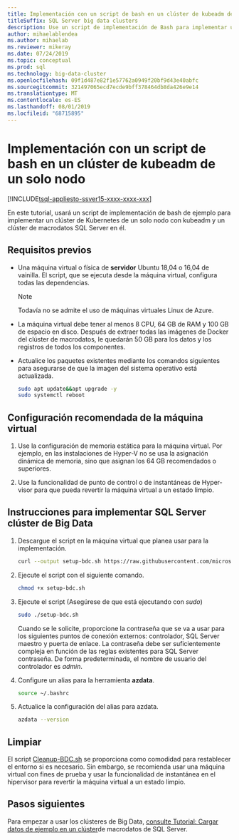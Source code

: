 ```yaml
---
title: Implementación con un script de bash en un clúster de kubeadm de un solo nodo
titleSuffix: SQL Server big data clusters
description: Use un script de implementación de Bash para implementar un clúster de macrodatos de SQL Server 2019 (versión preliminar) en un clúster de kubeadm de un solo nodo.
author: mihaelablendea
ms.author: mihaelab
ms.reviewer: mikeray
ms.date: 07/24/2019
ms.topic: conceptual
ms.prod: sql
ms.technology: big-data-cluster
ms.openlocfilehash: 09f1d487e82f1e57762a0949f20bf9d43e40abfc
ms.sourcegitcommit: 321497065ecd7ecde9bff378464db8da426e9e14
ms.translationtype: MT
ms.contentlocale: es-ES
ms.lasthandoff: 08/01/2019
ms.locfileid: "68715895"
---
```

# <a name="deploy-with-a-bash-script-to-a-single-node-kubeadm-cluster"></a>Implementación con un script de bash en un clúster de kubeadm de un solo nodo

[!INCLUDE[tsql-appliesto-ssver15-xxxx-xxxx-xxx](../includes/tsql-appliesto-ssver15-xxxx-xxxx-xxx.md)]

En este tutorial, usará un script de implementación de bash de ejemplo para implementar un clúster de Kubernetes de un solo nodo con kubeadm y un clúster de macrodatos SQL Server en él.  

## <a name="prerequisites"></a>Requisitos previos

- Una máquina virtual o física de **servidor** Ubuntu 18,04 o 16,04 de vainilla. El script, que se ejecuta desde la máquina virtual, configura todas las dependencias.

  > [!NOTE]
  > Todavía no se admite el uso de máquinas virtuales Linux de Azure.

- La máquina virtual debe tener al menos 8 CPU, 64 GB de RAM y 100 GB de espacio en disco. Después de extraer todas las imágenes de Docker del clúster de macrodatos, le quedarán 50 GB para los datos y los registros de todos los componentes.

- Actualice los paquetes existentes mediante los comandos siguientes para asegurarse de que la imagen del sistema operativo está actualizada.

   ``` bash
   sudo apt update&&apt upgrade -y
   sudo systemctl reboot
   ```

## <a name="recommended-virtual-machine-settings"></a>Configuración recomendada de la máquina virtual

1. Use la configuración de memoria estática para la máquina virtual. Por ejemplo, en las instalaciones de Hyper-V no se usa la asignación dinámica de memoria, sino que asignan los 64 GB recomendados o superiores.

1. Use la funcionalidad de punto de control o de instantáneas de Hyper-visor para que pueda revertir la máquina virtual a un estado limpio.


## <a name="instructions-to-deploy-sql-server-big-data-cluster"></a>Instrucciones para implementar SQL Server clúster de Big Data

1. Descargue el script en la máquina virtual que planea usar para la implementación.

   ```bash
   curl --output setup-bdc.sh https://raw.githubusercontent.com/microsoft/sql-server-samples/master/samples/features/sql-big-data-cluster/deployment/kubeadm/ubuntu-single-node-vm/setup-bdc.sh
   ```

2. Ejecute el script con el siguiente comando.

   ```bash
   chmod +x setup-bdc.sh
   ```

3. Ejecute el script (Asegúrese de que está ejecutando con *sudo*)

   ```bash
   sudo ./setup-bdc.sh
   ```

   Cuando se le solicite, proporcione la contraseña que se va a usar para los siguientes puntos de conexión externos: controlador, SQL Server maestro y puerta de enlace. La contraseña debe ser suficientemente compleja en función de las reglas existentes para SQL Server contraseña. De forma predeterminada, el nombre de usuario del controlador es *admin*.

4. Configure un alias para la herramienta **azdata**.

   ```bash
   source ~/.bashrc
   ```

5. Actualice la configuración del alias para azdata.

   ```bash
   azdata --version
   ```

## <a name="cleanup"></a>Limpiar

El script [Cleanup-BDC.sh](https://raw.githubusercontent.com/microsoft/sql-server-samples/master/samples/features/sql-big-data-cluster/deployment/kubeadm/ubuntu-single-node-vm/cleanup-bdc.sh) se proporciona como comodidad para restablecer el entorno si es necesario. Sin embargo, se recomienda usar una máquina virtual con fines de prueba y usar la funcionalidad de instantánea en el hipervisor para revertir la máquina virtual a un estado limpio.

## <a name="next-steps"></a>Pasos siguientes

Para empezar a usar los clústeres de Big Data, [consulte Tutorial: Cargar datos de ejemplo en un clúster](tutorial-load-sample-data.md)de macrodatos de SQL Server.
